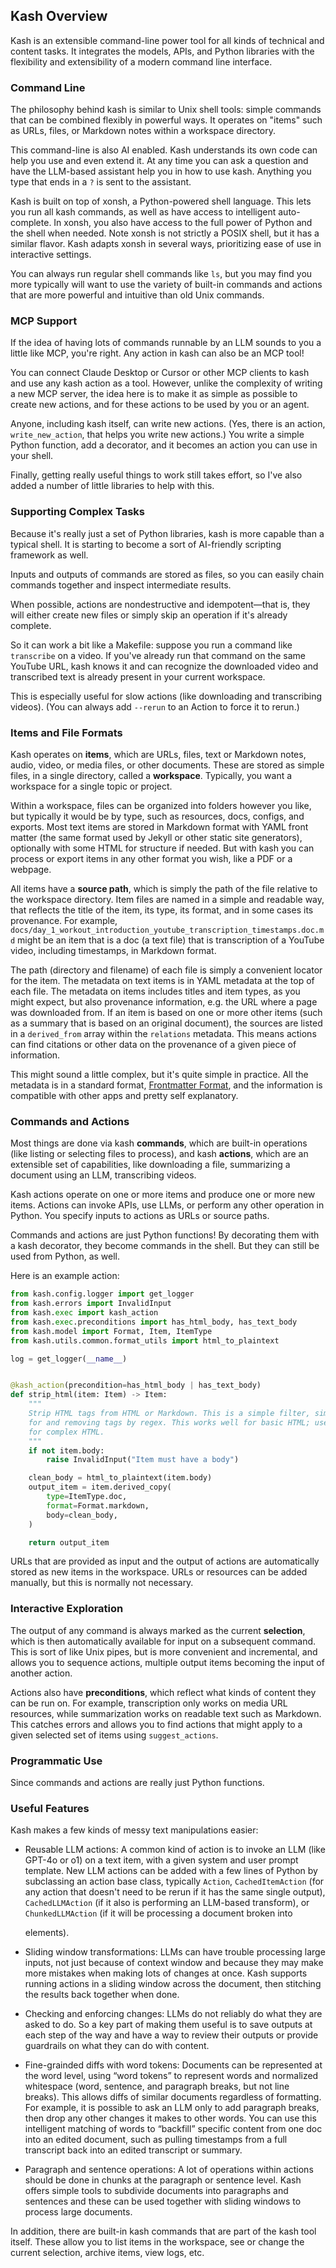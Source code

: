 ## Kash Overview

Kash is an extensible command-line power tool for all kinds of technical and content
tasks. It integrates the models, APIs, and Python libraries with the flexibility and
extensibility of a modern command line interface.

### Command Line

The philosophy behind kash is similar to Unix shell tools: simple commands that can be
combined flexibly in powerful ways.
It operates on "items" such as URLs, files, or Markdown notes within a workspace
directory.

This command-line is also AI enabled.
Kash understands its own code can help you use and even extend it.
At any time you can ask a question and have the LLM-based assistant help you in how to
use kash. Anything you type that ends in a `?` is sent to the assistant.

Kash is built on top of xonsh, a Python-powered shell language.
This lets you run all kash commands, as well as have access to intelligent
auto-complete. In xonsh, you also have access to the full power of Python and the shell
when needed. Note xonsh is not strictly a POSIX shell, but it has a similar flavor.
Kash adapts xonsh in several ways, prioritizing ease of use in interactive settings.

You can always run regular shell commands like `ls`, but you may find you more typically
will want to use the variety of built-in commands and actions that are more powerful and
intuitive than old Unix commands.

### MCP Support

If the idea of having lots of commands runnable by an LLM sounds to you a little like
MCP, you're right. Any action in kash can also be an MCP tool!

You can connect Claude Desktop or Cursor or other MCP clients to kash and use any kash
action as a tool. However, unlike the complexity of writing a new MCP server, the idea
here is to make it as simple as possible to create new actions, and for these actions to
be used by you or an agent.

Anyone, including kash itself, can write new actions.
(Yes, there is an action, `write_new_action`, that helps you write new actions.)
You write a simple Python function, add a decorator, and it becomes an action you can
use in your shell.

Finally, getting really useful things to work still takes effort, so I've also added a
number of little libraries to help with this.

### Supporting Complex Tasks

Because it's really just a set of Python libraries, kash is more capable than a typical
shell. It is starting to become a sort of AI-friendly scripting framework as well.

Inputs and outputs of commands are stored as files, so you can easily chain commands
together and inspect intermediate results.

When possible, actions are nondestructive and idempotent—that is, they will either
create new files or simply skip an operation if it's already complete.

So it can work a bit like a Makefile: suppose you run a command like `transcribe` on a
video. If you've already run that command on the same YouTube URL, kash knows it and can
recognize the downloaded video and transcribed text is already present in your current
workspace.

This is especially useful for slow actions (like downloading and transcribing videos).
(You can always add `--rerun` to an Action to force it to rerun.)

### Items and File Formats

Kash operates on **items**, which are URLs, files, text or Markdown notes, audio, video,
or media files, or other documents.
These are stored as simple files, in a single directory, called a **workspace**.
Typically, you want a workspace for a single topic or project.

Within a workspace, files can be organized into folders however you like, but typically
it would be by type, such as resources, docs, configs, and exports.
Most text items are stored in Markdown format with YAML front matter (the same format
used by Jekyll or other static site generators), optionally with some HTML for structure
if needed. But with kash you can process or export items in any other format you wish,
like a PDF or a webpage.

All items have a **source path**, which is simply the path of the file relative to the
workspace directory.
Item files are named in a simple and readable way, that reflects the title of the item,
its type, its format, and in some cases its provenance.
For example, `docs/day_1_workout_introduction_youtube_transcription_timestamps.doc.md`
might be an item that is a doc (a text file) that is transcription of a YouTube video,
including timestamps, in Markdown format.

The path (directory and filename) of each file is simply a convenient locator for the
item. The metadata on text items is in YAML metadata at the top of each file.
The metadata on items includes titles and item types, as you might expect, but also
provenance information, e.g. the URL where a page was downloaded from.
If an item is based on one or more other items (such as a summary that is based on an
original document), the sources are listed in a `derived_from` array within the
`relations` metadata.
This means actions can find citations or other data on the provenance of a given piece
of information.

This might sound a little complex, but it's quite simple in practice.
All the metadata is in a standard format,
[Frontmatter Format](https://github.com/jlevy/frontmatter-format), and the information
is compatible with other apps and pretty self explanatory.

### Commands and Actions

Most things are done via kash **commands**, which are built-in operations (like listing
or selecting files to process), and kash **actions**, which are an extensible set of
capabilities, like downloading a file, summarizing a document using an LLM, transcribing
videos.

Kash actions operate on one or more items and produce one or more new items.
Actions can invoke APIs, use LLMs, or perform any other operation in Python.
You specify inputs to actions as URLs or source paths.

Commands and actions are just Python functions!
By decorating them with a kash decorator, they become commands in the shell.
But they can still be used from Python, as well.

Here is an example action:

```python
from kash.config.logger import get_logger
from kash.errors import InvalidInput
from kash.exec import kash_action
from kash.exec.preconditions import has_html_body, has_text_body
from kash.model import Format, Item, ItemType
from kash.utils.common.format_utils import html_to_plaintext

log = get_logger(__name__)


@kash_action(precondition=has_html_body | has_text_body)
def strip_html(item: Item) -> Item:
    """
    Strip HTML tags from HTML or Markdown. This is a simple filter, simply searching
    for and removing tags by regex. This works well for basic HTML; use `markdownify`
    for complex HTML.
    """
    if not item.body:
        raise InvalidInput("Item must have a body")

    clean_body = html_to_plaintext(item.body)
    output_item = item.derived_copy(
        type=ItemType.doc,
        format=Format.markdown,
        body=clean_body,
    )

    return output_item
```

URLs that are provided as input and the output of actions are automatically stored as
new items in the workspace.
URLs or resources can be added manually, but this is normally not necessary.

### Interactive Exploration

The output of any command is always marked as the current **selection**, which is then
automatically available for input on a subsequent command.
This is sort of like Unix pipes, but is more convenient and incremental, and allows you
to sequence actions, multiple output items becoming the input of another action.

Actions also have **preconditions**, which reflect what kinds of content they can be run
on. For example, transcription only works on media URL resources, while summarization
works on readable text such as Markdown.
This catches errors and allows you to find actions that might apply to a given selected
set of items using `suggest_actions`.

### Programmatic Use

Since commands and actions are really just Python functions.

### Useful Features

Kash makes a few kinds of messy text manipulations easier:

- Reusable LLM actions: A common kind of action is to invoke an LLM (like GPT-4o or o1)
  on a text item, with a given system and user prompt template.
  New LLM actions can be added with a few lines of Python by subclassing an action base
  class, typically `Action`, `CachedItemAction` (for any action that doesn't need to be
  rerun if it has the same single output), `CachedLLMAction` (if it also is performing
  an LLM-based transform), or `ChunkedLLMAction` (if it will be processing a document
  broken into <div class="chunk"> elements).

- Sliding window transformations: LLMs can have trouble processing large inputs, not
  just because of context window and because they may make more mistakes when making
  lots of changes at once.
  Kash supports running actions in a sliding window across the document, then stitching
  the results back together when done.

- Checking and enforcing changes: LLMs do not reliably do what they are asked to do.
  So a key part of making them useful is to save outputs at each step of the way and
  have a way to review their outputs or provide guardrails on what they can do with
  content.

- Fine-grainded diffs with word tokens: Documents can be represented at the word level,
  using “word tokens” to represent words and normalized whitespace (word, sentence, and
  paragraph breaks, but not line breaks).
  This allows diffs of similar documents regardless of formatting.
  For example, it is possible to ask an LLM only to add paragraph breaks, then drop any
  other changes it makes to other words.
  You can use this intelligent matching of words to “backfill” specific content from one
  doc into an edited document, such as pulling timestamps from a full transcript back
  into an edited transcript or summary.

- Paragraph and sentence operations: A lot of operations within actions should be done
  in chunks at the paragraph or sentence level.
  Kash offers simple tools to subdivide documents into paragraphs and sentences and
  these can be used together with sliding windows to process large documents.

In addition, there are built-in kash commands that are part of the kash tool itself.
These allow you to list items in the workspace, see or change the current selection,
archive items, view logs, etc.
